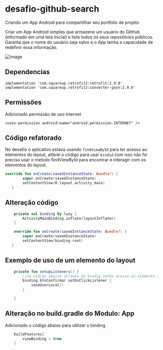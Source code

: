 # desafio-github-search
Criando um App Android para compartilhar seu portfolio de projeto

Criar um App Android simples que armazene um usuário do GitHub (informado em uma tela inicial) e liste todos os seus repositórios públicos. Garanta que o nome do usuário seja salvo e o App tenha a capacidade de redefinir essa informação.

![image](https://user-images.githubusercontent.com/5827265/188474294-4472bcc0-24ee-4ccd-80a8-7cee0372e7fa.png)


##  Dependencias

    implementation 'com.squareup.retrofit2:retrofit:2.9.0'
    implementation 'com.squareup.retrofit2:converter-gson:2.9.0'

## Permissões
Adicionado permissão de uso internet

    <uses-permission android:name="android.permission.INTERNET" />
## Código refatorado

No desafio o aplicativo estava usando ``findViewById`` para ter acesso ao elementos do layout, alterei o código para usar ``bindid`` com isso não foi preciso usar o metodo findViewById para encontrar e interagir com os elementos do layout.

```kotlin
override fun onCreate(savedInstanceState: Bundle?) {
        super.onCreate(savedInstanceState)
        setContentView(R.layout.activity_main)
   }
```
## Alteração código

```kotlin
    private val binding by lazy {
        ActivityMainBinding.inflate(layoutInflater)
    }

    override fun onCreate(savedInstanceState: Bundle?) {
        super.onCreate(savedInstanceState)
        setContentView(binding.root)
   }
```
## Exemplo de uso de um elemento do layout

```kotlin
    private fun setupListeners() {
        //no codigo abaixo atraves do bindig tenho acesso ao elemento do layout.
        binding.btnConfirmar.setOnClickListener {
            saveUserLocal()
        }

    }
```

## Alteração no build.gradle do Modulo: App

Adicionado o código abaixo para utilizar o binding

```kotlin
    buildFeatures{
        viewBinding = true
    }
```
